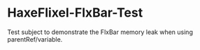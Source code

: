 # HaxeFlixel-FlxBar-Test
Test subject to demonstrate the FlxBar memory leak when using parentRef/variable.
